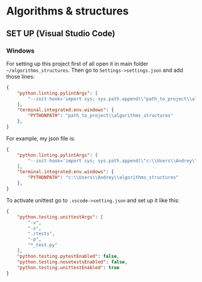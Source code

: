 # Algorithms & structures

## SET UP (Visual Studio Code)

### Windows
For setting up this project first of all open it in main folder `~/algorithms_structures`. Then go to `Settings->settings.json` and add those lines:
```json
{
    "python.linting.pylintArgs": [
        "--init-hook='import sys; sys.path.append(\"path_to_project\\algorithms_structures\")'"
    ],
    "terminal.integrated.env.windows": {
        "PYTHONPATH": "path_to_project\\algorithms_structures"
    },
}
```
For example, my json file is:
```json
{
    "python.linting.pylintArgs": [
        "--init-hook='import sys; sys.path.append(\"c:\\Users\\Andrey\\algorithms_structures\")'"
    ],
    "terminal.integrated.env.windows": {
        "PYTHONPATH": "c:\\Users\\Andrey\\algorithms_structures"
    },
}
```
To activate unittest go to `.vscode->setting.json` and set up it like this:
```json
{
    "python.testing.unittestArgs": [
        "-v",
        "-s",
        "./tests",
        "-p",
        "*_test.py"
    ],
    "python.testing.pytestEnabled": false,
    "python.testing.nosetestsEnabled": false,
    "python.testing.unittestEnabled": true
}
```